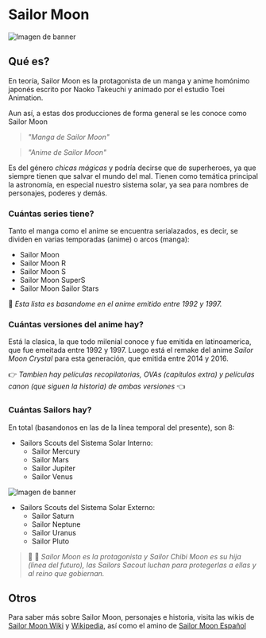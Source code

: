 # Sailor Moon
![Imagen de banner](https://i0.wp.com/codigoespagueti.com/wp-content/uploads/2019/06/sailor-moon-s-sailor-moon-musical-2020.jpg?fit=1080%2C608&quality=80&ssl=1)
## Qué es?
En teoría, Sailor Moon es la protagonista de un manga y anime homónimo japonés escrito por Naoko Takeuchi y animado por el estudio Toei Animation.

Aun así, a estas dos producciones de forma general se les conoce como Sailor Moon
> *"Manga de Sailor Moon"*

> *"Anime de Sailor Moon"*

Es del género *chicas mágicas* y podría decirse que de superheroes, ya que siempre tienen que salvar el mundo del mal. Tienen como temática principal la astronomía, en especial nuestro sistema solar, ya sea para nombres de personajes, poderes y demás.

### Cuántas series tiene? 
Tanto el manga como el anime se encuentra serialazados, es decir, se dividen en varias temporadas (anime) o arcos (manga):

- Sailor Moon
- Sailor Moon R
- Sailor Moon S
- Sailor Moon SuperS
- Sailor Moon Sailor Stars

:eyes: *Esta lista es basandome en el anime emitido entre 1992 y 1997.*

### Cuántas versiones del anime hay?
Está la clasica, la que todo milenial conoce y fue emitida en latinoamerica, que fue emeitada entre 1992 y 1997. Luego está el remake del anime *Sailor Moon Crystal* para esta generación, que emitida entre 2014 y 2016.

:point_right: *Tambien hay películas recopilatorias, OVAs (capítulos extra) y películas canon (que siguen la historia) de ambas versiones* :point_left:

### Cuántas Sailors hay?
En total (basandonos en las de la línea temporal del presente), son 8:
- Sailors Scouts del Sistema Solar Interno:
  - Sailor Mercury
  - Sailor Mars
  - Sailor Jupiter
  - Sailor Venus

![Imagen de banner](https://i.pinimg.com/564x/a3/1f/32/a31f32279e54bb8b2c86d2c159883dd4.jpg)


- Sailors Scouts del Sistema Solar Externo:
  - Sailor Saturn
  - Sailor Neptune
  - Sailor Uranus
  - Sailor Pluto

> :woman: :baby: *Sailor Moon es la protagonista y Sailor Chibi Moon es su hija (linea del futuro), las Sailors Sacout luchan para protegerlas a ellas y al reino que gobiernan.*

## Otros
Para saber más sobre Sailor Moon, personajes e historia, visita las wikis de [Sailor Moon Wiki](https://sailormoon.fandom.com/es/wiki/Sailor_Moon_Wiki) y [Wikipedia](https://es.wikipedia.org/wiki/Sailor_Moon), así como el amino de [Sailor Moon Español](https://aminoapps.com/c/sailor-moon-espanol/info/)
